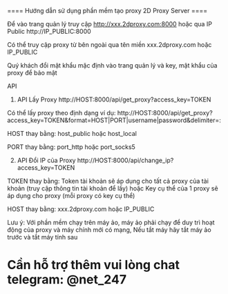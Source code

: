 ==== Hướng dẫn sử dụng phần mềm tạo proxy 2D Proxy Server ====

Để vào trang quản lý truy cập http://xxx.2dproxy.com:8000 hoặc 
qua IP Public http://IP_PUBLIC:8000

Có thể truy cập proxy từ bên ngoài qua tên miền xxx.2dproxy.com hoặc IP_PUBLIC

Quý khách đổi mật khẩu mặc định vào trang quản lý và key, mật khẩu của proxy để bảo mật

API
1. API Lấy Proxy
http://HOST:8000/api/get_proxy?access_key=TOKEN

Có thể lấy proxy theo định dạng ví dụ:
http://HOST:8000/api/get_proxy?access_key=TOKEN&format=HOST|PORT|username|password&delimiter=:

HOST thay bằng: host_public hoặc host_local

PORT thay bằng: port_http hoặc port_socks5

2. API Đổi IP của Proxy
http://HOST:8000/api/change_ip?access_key=TOKEN

TOKEN thay bằng: Token tài khoản sẽ áp dụng cho tất cả proxy của tài khoản (truy cập thông tin tài khoản để lấy) hoặc 
Key cụ thể của 1 proxy sẽ áp dụng cho proxy (mỗi proxy có key cụ thể)

HOST thay bằng: xxx.2dproxy.com hoặc IP_PUBLIC

Lưu ý: Với phần mềm chạy trên máy ảo, máy ảo phải chạy để duy trì hoạt động của proxy và máy chính mới có mạng, Nếu tắt máy hãy tắt máy ảo trước và tắt máy tính sau

# Cần hỗ trợ thêm vui lòng chat telegram: @net_247
